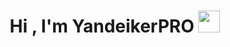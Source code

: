 <h1 align="center"><b>Hi , I'm YandeikerPRO </b><img src="https://media.giphy.com/media/hvRJCLFzcasrR4ia7z/giphy.gif" width="35"></h1>

